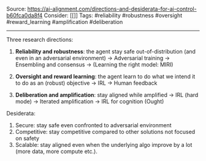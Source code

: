 Source: https://ai-alignment.com/directions-and-desiderata-for-ai-control-b60fca0da8f4
Consider: [[]]
Tags: #reliability #robustness #oversight #reward_learning #amplification #deliberation
______________

Three research directions:
1. **Reliability and robustness**: the agent stay safe out-of-distribution (and even in an adversarial environment)
-> Adversarial training
-> Ensembling and consensus
-> (Learning the right model: MIRI)

2. **Oversight and reward learning**: the agent learn to do what we intend it to do as an (robust) objective
-> IRL
-> Human feedback

3. **Deliberation and amplification**: stay aligned while amplified
-> IRL (hard mode)
-> Iterated amplification
-> IRL for cognition (Ought)

Desiderata:
1. Secure: stay safe even confronted to adversarial environment
2. Competitive: stay competitive compared to other solutions not focused on safety
3. Scalable: stay aligned even when the underlying algo improve by a lot (more data, more compute etc.).

